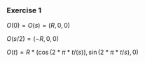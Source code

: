 ### Exercise 1

$O(0)=O(s)=(R, 0, 0)$ 

$O(s/2) = (-R, 0, 0)$

$O(t) = R * (\cos(2 * \pi * t / (s)), \sin(2 * \pi * t / s), 0)$